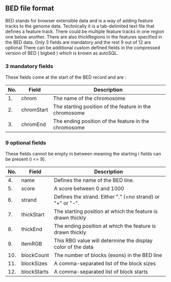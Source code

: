 ## BED file format

BED stands for browser extensible data and is a way of adding feature tracks to the genome data. Technically it is a tab-delimited text file that defines a feature track. There could be 
multiple feature tracks in one region one below another. There are also thickRegions in the features specified in the BED data. Only 3 fields are mandatory and the rest 9 out of 12 are optional
There can be additional custom defined fields in the compressed version of BED ( bigbed ) which is known as autoSQL. 

### 3 mandatory fields

These fields come at the start of the BED record and are :

| No. | Field | Description |
|---|---|---|
|1. |chrom| The name of the chromosome| 
|2. |chromStart| The starting position of the feature in the chromosome|
|3. |chromEnd | The ending position of the feature in the chromosome |

### 9 optional fields 

These fields cannot be empty in between meaning the starting i fields can be present (i <= 9).

| No. | Field | Description |
|---|---|---|
|4. | name | Defines the name of the BED line. | 
|5. | score | A score between 0 and 1000 |
|6. | strand | Defines the strand. Either "." (=no strand) or "+" or "-". |
|7. | thickStart | The starting position at which the feature is drawn thickly  |
|8. | thickEnd |The ending position at which the feature is drawn thickly|
|9. | itemRGB |  This RBG value will determine the display color of the data| 
|10.| blockCount| The number of blocks (exons) in the BED line |
|11.| blockSizes | A comma-separated list of the block sizes|
|12.| blockStarts| A comma-separated list of block starts|
